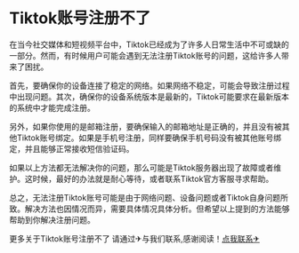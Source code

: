 # Tiktok账号注册不了

在当今社交媒体和短视频平台中，Tiktok已经成为了许多人日常生活中不可或缺的一部分。然而，有时候用户可能会遇到无法注册Tiktok账号的问题，这给许多人带来了困扰。

首先，要确保你的设备连接了稳定的网络。如果网络不稳定，可能会导致注册过程中出现问题。其次，确保你的设备系统版本是最新的，Tiktok可能要求在最新版本的系统中才能完成注册。

另外，如果你使用的是邮箱注册，要确保输入的邮箱地址是正确的，并且没有被其他Tiktok账号绑定。如果是手机号注册，同样要确保手机号码没有被其他账号绑定，并且能够正常接收短信验证码。

如果以上方法都无法解决你的问题，那么可能是Tiktok服务器出现了故障或者维护。这时候，最好的办法就是耐心等待，或者联系Tiktok官方客服寻求帮助。

总之，无法注册Tiktok账号可能是由于网络问题、设备问题或者Tiktok自身问题所致。解决方法也因情况而异，需要具体情况具体分析。但希望以上提到的方法能够帮助到你解决注册问题。

更多关于Tiktok账号注册不了 请通过✈与我们联系,感谢阅读！[点我联系✈](https://pro.G208.com)